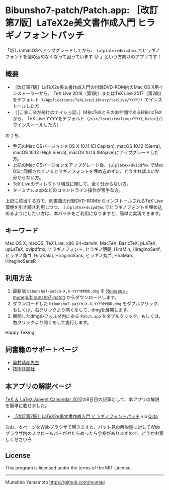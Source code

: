 Bibunsho7-patch/Patch.app: ［改訂第7版］LaTeX2e美文書作成入門 ヒラギノフォントパッチ
====================

「新しいmacOSへアップグレードしてから、 `(u)platex+dvipdfmx` でヒラギノフォントを埋め込めなくなって困っています :cry: 」という方向けのアプリです！

## 概要

 * ［改訂第7版］LaTeX2e美文書作成入門の付録DVD-ROM内のMac OS X用インストーラーから、
   TeX Live 2016（第1刷）またはTeX Live 2017（第2刷）をデフォルト（`/Applications/TeXLive/Library/texlive/YYYY/`）でインストールした方
 * （［こ㊙こ㊙だ㊙けのナイショ話、］M㊙cTeXとそのお仲間であるB㊙sicTeX　から、
   TeX Live YYYYをデフォルト（`/usr/local/texlive/YYYY{,basic}/`）でインストールした方）

のうち、

 * 手元のMac OSバージョンをOS X 10.11 (El Capitan), macOS 10.12 (Sierra), macOS 10.13 (High Sierra), macOS 10.14 (Mojave)にアップグレードした方。
 * 上記のMac OSバージョンをアップグレード後、`(u)platex+dvipdfmx` でMac OSに同梱されているヒラギノフォントを埋め込めずに、どうすればよいか分からない方。
 * TeX Liveのディレクトリ構成に関して、全く分からない方。
 * ターミナル.appなどのコマンドライン操作が苦手な方。

上記に該当する方で、同書籍の付録DVD-ROMからインストールされるTeX Live環境を引き続き利用しつつ、
`(u)platex+dvipdfmx` でヒラギノフォントを埋め込めるようにしたい方は、本パッチをご利用になりますと、簡単に実現できます。

## キーワード

Mac OS X, macOS, TeX Live, x86_64-darwin, MacTeX, BasicTeX, pLaTeX, upLaTeX, dvipdfmx, ヒラギノフォント, ヒラギノ明朝, HiraMin, HiraginoSerif, ヒラギノ角ゴ, HiraKaku, HiraginoSans, ヒラギノ丸ゴ, HiraMaru, HiraginoSansR

## 利用方法

 1. 最新版 `bibunsho7-patch-X.X-YYYYMMDD.dmg` を [Releases - munepi/bibunsho7-patch](https://github.com/munepi/bibunsho7-patch/releases) からダウンロードします。
 1. ダウンロードした `bibunsho7-patch-X.X-YYYYMMDD.dmg` をダブルクリック、もしくは、右クリックより開くをして、dmgを展開します。
 1. 展開したdmgのフォルダ内にある `Patch.app` をダブルクリック、もしくは、右クリックより開くをして実行します。

Happy TeXing!

## 同書籍のサポートページ

 * [奥村晴彦先生](http://okumuralab.org/bibun7/)
 * [技術評論社](http://gihyo.jp/book/2017/978-4-7741-8705-1/support)

## 本アプリの解説ページ

[TeX ＆ LaTeX Advent Caleandar 2017](https://adventar.org/calendars/2229)の8日目の記事として、本アプリの解説を簡単に載せました。

 * [［改訂第7版］LaTeX2e美文書作成入門 ヒラギノフォントパッチ](https://qiita.com/munepi/items/c4274da0646b3e785c7f) via [Qiita](https://qiita.com/)

なお、本ページをWebブラウザで開きますと、パット見の解説量に対してWebブラウザ内のスクロールバーがやたらめったら余裕がありますので、どうかお察しください☃


## License

This program is licensed under the terms of the MIT License.


--------------------

Munehiro Yamamoto
https://github.com/munepi
